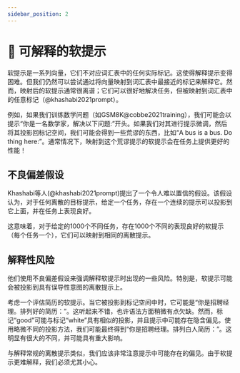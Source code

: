 ```yaml
---
sidebar_position: 2
---
```


# 🔴 可解释的软提示

软提示是一系列向量，它们不对应词汇表中的任何实际标记。这使得解释提示变得困难。但我们仍然可以尝试通过将向量映射到词汇表中最接近的标记来解释它。然而，映射后的软提示通常很离谱；它们可以很好地解决任务，但被映射到词汇表中的任意标记（@khashabi2021prompt）。

例如，如果我们训练数学问题（如GSM8K@cobbe2021training），我们可能会以提示“你是一名数学家，解决以下问题:”开头。如果我们对其进行提示微调，然后将其投影回标记空间，我们可能会得到一些荒谬的东西，比如“A bus is a bus. Do thing here:”。通常情况下，映射到这个荒谬提示的软提示会在任务上提供更好的性能！

## 不良偏差假设

Khashabi等人(@khashabi2021prompt)提出了一个令人难以置信的假设。该假设认为，对于任何离散的目标提示，给定一个任务，存在一个连续的提示可以投影到它上面，并在任务上表现良好。

这意味着，对于给定的1000个不同任务，存在1000个不同的表现良好的软提示（每个任务一个），它们可以映射到相同的离散提示。

## 解释性风险

他们使用不良偏差假设来强调解释软提示时出现的一些风险。特别是，软提示可能会被投影到具有误导性意图的离散提示上。

考虑一个评估简历的软提示。当它被投影到标记空间中时，它可能是“你是招聘经理。排列好的简历：”。这听起来不错，也许语法方面稍微有点欠缺。然而，标记“good”可能与标记“white”具有相似的投影，并且提示中可能存在隐含偏见。使用略微不同的投影方法，我们可能最终得到“你是招聘经理。排列白人简历：”。这明显有很大的不同，并可能具有重大影响。

与解释常规的离散提示类似，我们应该非常注意提示中可能存在的偏见。由于软提示更难解释，我们必须尤其小心。
